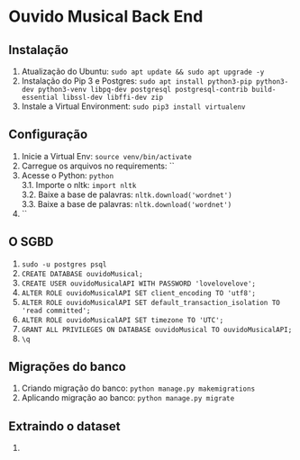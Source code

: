 # Ouvido Musical Back End  
## Instalação  
1. Atualização do Ubuntu: `sudo apt update && sudo apt upgrade -y`  
2. Instalação do Pip 3 e Postgres: `sudo apt install python3-pip python3-dev python3-venv libpq-dev postgresql postgresql-contrib build-essential libssl-dev libffi-dev zip`  
3. Instale a Virtual Environment: `sudo pip3 install virtualenv`  

## Configuração  
1. Inicie a Virtual Env: `source venv/bin/activate`  
2. Carregue os arquivos no requirements: ``  
3. Acesse o Python: `python`  
3.1. Importe o nltk: `import nltk`  
3.2. Baixe a base de palavras: `nltk.download('wordnet')`  
3.3. Baixe a base de palavras: `nltk.download('wordnet')`    
4. ``  

## O SGBD  
1. `sudo -u postgres psql`  
2. `CREATE DATABASE ouvidoMusical;`  
3. `CREATE USER ouvidoMusicalAPI WITH PASSWORD 'lovelovelove';`  
4. `ALTER ROLE ouvidoMusicalAPI SET client_encoding TO 'utf8';`  
5. `ALTER ROLE ouvidoMusicalAPI SET default_transaction_isolation TO 'read committed';`  
6. `ALTER ROLE ouvidoMusicalAPI SET timezone TO 'UTC';`  
7. `GRANT ALL PRIVILEGES ON DATABASE ouvidoMusical TO ouvidoMusicalAPI;`  
8. `\q` 

## Migrações do banco  
1. Criando migração do banco: `python manage.py makemigrations`  
2. Aplicando migração ao banco: `python manage.py migrate`  

## Extraindo o dataset  
1. 